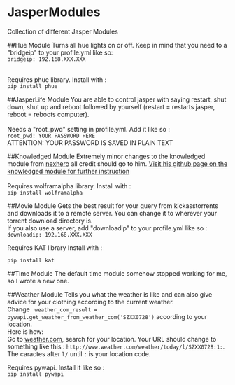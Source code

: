 # JasperModules
Collection of different Jasper Modules

##Hue Module
Turns all hue lights on or off. Keep in mind that you need to a "bridgeip" to your profile.yml like so:<br />
```bridgeip: 192.168.XXX.XXX```<br /><br />

Requires phue library. Install with :<br />
```pip install phue```

##JasperLife Module
You are able to control jasper with saying restart, shut down, shut up and reboot followed by yourself (restart = restarts jasper, reboot = reboots computer).<br /><br /> Needs a "root_pwd" setting in profile.yml. Add it like so :<br />
```root_pwd: YOUR PASSWORD HERE```<br />
ATTENTION: YOUR PASSWORD IS SAVED IN PLAIN TEXT

##Knowledged Module
Extremely minor changes to the knowledged module from [nexhero](https://github.com/nexhero) all credit should go to him. [Visit his github page on the knowledged module for further instruction](https://github.com/nexhero/wolframalpha_jasper)<br /><br />
Requires wolframalpha library. Install with :<br />
```pip install wolframalpha```

##Movie Module
Gets the best result for your query from kickasstorrents and downloads it to a remote server. You can change it to wherever your torrent download directory is.<br />
If you also use a server, add "downloadip" to your profile.yml like so :<br />
```downloadip: 192.168.XXX.XXX```

Requires KAT library Install with :<br />

```pip install kat```

##Time Module
The default time module somehow stopped working for me, so I wrote a new one.<br />

##Weather Module
Tells you what the weather is like and can also give advice for your clothing according to the current weather.<br />
Change ``` weather_com_result = pywapi.get_weather_from_weather_com('SZXX0728')``` according to your location. <br />
Here is how:<br />
Go to [weather.com](www.weather.com), search for your location. Your URL should change to something like this : ```http://www.weather.com/weather/today/l/SZXX0728:1:```. The caractes after ```l/``` until ```:``` is your location code.

Requires pywapi. Install it like so :<br />
```pip install pywapi```

